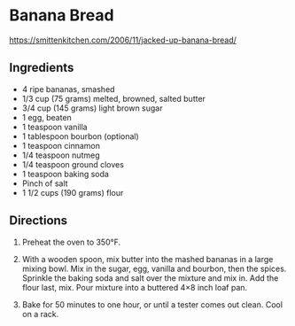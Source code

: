 # Banana Bread
https://smittenkitchen.com/2006/11/jacked-up-banana-bread/

## Ingredients
- 4 ripe bananas, smashed
- 1/3 cup (75 grams) melted, browned, salted butter
- 3/4 cup (145 grams) light brown sugar
- 1 egg, beaten
- 1 teaspoon vanilla
- 1 tablespoon bourbon (optional)
- 1 teaspoon cinnamon
- 1/4 teaspoon nutmeg
- 1/4 teaspoon ground cloves
- 1 teaspoon baking soda
- Pinch of salt
- 1 1/2 cups (190 grams) flour

## Directions
1. Preheat the oven to 350°F. 

2. With a wooden spoon, mix butter into the mashed bananas in a large mixing bowl. Mix in the sugar, egg, vanilla and bourbon, then the spices. Sprinkle the baking soda and salt over the mixture and mix in. Add the flour last, mix. Pour mixture into a buttered 4×8 inch loaf pan.

3. Bake for 50 minutes to one hour, or until a tester comes out clean. Cool on a rack.
